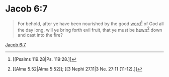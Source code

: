 # Jacob 6:7

> For behold, after ye have been nourished by the good <u>word</u>[^a] of God all the day long, will ye bring forth evil fruit, that ye must be <u>hewn</u>[^b] down and cast into the fire?

[Jacob 6:7](https://www.churchofjesuschrist.org/study/scriptures/bofm/jacob/6?lang=eng&id=p7#p7)


[^a]: [[Psalms 119.28|Ps. 119:28.]]
[^b]: [[Alma 5.52|Alma 5:52]]; [[3 Nephi 27.11|3 Ne. 27:11 (11-12).]]
